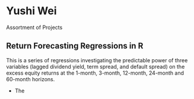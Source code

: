# Yushi Wei
 Assortment of Projects
 
 ## Return Forecasting Regressions in R
 This is a series of regressions investigating the predictable power of three variables (lagged dividend yield, term spread, and default spread) on the excess equity returns at the 1-month, 3-month, 12-month, 24-month and 60-month horizons. 
 - The 
